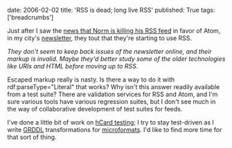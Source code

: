 date: 2006-02-02
title: 'RSS is dead; long live RSS'
published: True
tags: ['breadcrumbs']

<p>Just after I saw the <a href="http://norman.walsh.name/2006/02/01/rssrip">news that Norm is killing his RSS feed</a> in favor of Atom, in my city's <a href="http://opkansas.org/overview/index.cfm">newsletter</a>, they tout that they're starting to use RSS.</p>

<p>
<em>They don't seem to keep back issues of the newsletter online, and their markup is invalid. Maybe they'd better study some of the older technologies like URIs and HTML before moving up to RSS</em>.
</p>

<p>Escaped markup really is nasty. Is there a way to do it with rdf:parseType="Literal" that works? Why isn't this answer readily available from a test suite? There are validation services for RSS and Atom, and I'm sure various tools have various regression suites, but I don't see much in the way of collaborative development of test suites for feeds.</p>

<p>I've done a little bit of work on <a href="http://www.microformats.org/wiki/hcard-tests">hCard testing</a>; I try to stay test-driven as I write <a href="http://www.w3.org/2003/g/data-view">GRDDL</a> transformations for <a href="http://www.microformats.org/">microformats</a>. I'd like to find more time for that sort of thing.</p>

